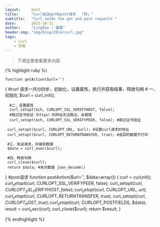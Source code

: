 ```yaml
---
layout:     post
title:      "curl发送get和post请求  「转」"
subtitle:   "Curl sends the get and post requests "
date:       2015-10-11
author:     "LingDie | 靈蝶"
header-img: "img/blog/2014/curl.jpg"
tags:
    - curl
    - 转载
---
```


> 下滑这里查看更多内容

{% highlight ruby %}

    function getAction($url='')
  {
      #curl 请求一共分四步，初始化，设置属性，执行并获取结果，释放句柄
      # 一、初始化
      $curl = curl_init();
 
      #二、设置属性
      curl_setopt($ch, CURLOPT_SSL_VERIFYHOST, false); 
      #跳过证书验证（https）的网站无法跳过，会报错
      curl_setopt($ch, CURLOPT_SSL_VERIFYPEER, false); #跳过证书验证
 
     curl_setopt($curl, CURLOPT_URL, $url); #设置curl请求的地址
     curl_setopt($curl, CURLOPT_RETURNTRANSFER, true); #返回的数据不打印
 
     #三、发送请求，并接收数据
     $data = curl_exec($curl);
 
     #四、释放句柄
     curl_close($curl);
     return $data; #未对数据 json_decode()
 }
  #post请求
 function postAction($url='', $data=array())
 {
     $curl = curl_init();
     curl_setopt($curl, CURLOPT_SSL_VERIFYPEER, false);
     curl_setopt($curl, CURLOPT_SSL_VERIFYHOST, false);
     curl_setopt($curl, CURLOPT_URL, $url);
     curl_setopt($curl, CURLOPT_RETURNTRANSFER, true);
     curl_setopt($curl, CURLOPT_POST, true);
     curl_setopt($curl, CURLOPT_POSTFIELDS, $data);
     $result = curl_exec($curl);
     curl_close($curl);
     return $result;
 }

{% endhighlight %}
